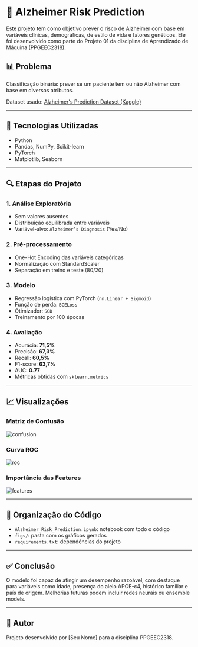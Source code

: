 # 🧠 Alzheimer Risk Prediction

Este projeto tem como objetivo prever o risco de Alzheimer com base em variáveis clínicas, demográficas, de estilo de vida e fatores genéticos. Ele foi desenvolvido como parte do Projeto 01 da disciplina de Aprendizado de Máquina (PPGEEC2318).

## 📊 Problema

Classificação binária: prever se um paciente tem ou não Alzheimer com base em diversos atributos.

Dataset usado: [Alzheimer's Prediction Dataset (Kaggle)](https://www.kaggle.com/datasets/ankushpanday1/alzheimers-prediction-dataset-global)

---

## 🧪 Tecnologias Utilizadas

- Python
- Pandas, NumPy, Scikit-learn
- PyTorch
- Matplotlib, Seaborn

---

## 🔍 Etapas do Projeto

### 1. Análise Exploratória
- Sem valores ausentes
- Distribuição equilibrada entre variáveis
- Variável-alvo: `Alzheimer’s Diagnosis` (Yes/No)

### 2. Pré-processamento
- One-Hot Encoding das variáveis categóricas
- Normalização com StandardScaler
- Separação em treino e teste (80/20)

### 3. Modelo
- Regressão logística com PyTorch (`nn.Linear + Sigmoid`)
- Função de perda: `BCELoss`
- Otimizador: `SGD`
- Treinamento por 100 épocas

### 4. Avaliação
- Acurácia: **71,5%**
- Precisão: **67,3%**
- Recall: **60,5%**
- F1-score: **63,7%**
- AUC: **0.77**
- Métricas obtidas com `sklearn.metrics`

---

## 📈 Visualizações

### Matriz de Confusão

![confusion](figs/matriz_confusao.png)

### Curva ROC

![roc](figs/roc_curve.png)

### Importância das Features

![features](figs/feature_importance.png)

---

## 📁 Organização do Código

- `Alzheimer_Risk_Prediction.ipynb`: notebook com todo o código
- `figs/`: pasta com os gráficos gerados
- `requirements.txt`: dependências do projeto

---

## ✅ Conclusão

O modelo foi capaz de atingir um desempenho razoável, com destaque para variáveis como idade, presença do alelo APOE-ε4, histórico familiar e país de origem. Melhorias futuras podem incluir redes neurais ou ensemble models.

---

## 🧠 Autor

Projeto desenvolvido por [Seu Nome] para a disciplina PPGEEC2318.

